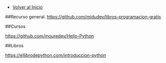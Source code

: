 - [Volver al Inicio](../README.md)

<aside>
</aside>

##Recurso general.
https://github.com/midudev/libros-programacion-gratis

##Cursos 

https://github.com/mouredev/Hello-Python

##Libros

https://ellibrodepython.com/introduccion-python